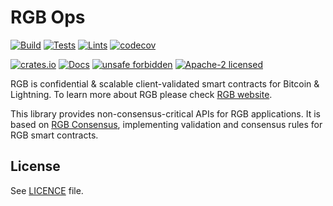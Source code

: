 # RGB Ops

[![Build](https://github.com/rgb-protocol/rgb-ops/workflows/Build/badge.svg)](https://github.com/rgb-protocol/rgb-ops/actions/workflows/build.yml)
[![Tests](https://github.com/rgb-protocol/rgb-ops/workflows/Tests/badge.svg)](https://github.com/rgb-protocol/rgb-ops/actions/workflows/test.yml)
[![Lints](https://github.com/rgb-protocol/rgb-ops/workflows/Lints/badge.svg)](https://github.com/rgb-protocol/rgb-ops/actions/workflows/lint.yml)
[![codecov](https://codecov.io/gh/rgb-protocol/rgb-ops/branch/master/graph/badge.svg)](https://codecov.io/gh/rgb-protocol/rgb-ops)

[![crates.io](https://img.shields.io/crates/v/rgb-ops)](https://crates.io/crates/rgb-ops)
[![Docs](https://docs.rs/rgb-ops/badge.svg)](https://docs.rs/rgb-ops)
[![unsafe forbidden](https://img.shields.io/badge/unsafe-forbidden-success.svg)](https://github.com/rust-secure-code/safety-dance/)
[![Apache-2 licensed](https://img.shields.io/crates/l/rgb-ops)](./LICENSE)

RGB is confidential & scalable client-validated smart contracts for Bitcoin &
Lightning. To learn more about RGB please check [RGB website][Site].

This library provides non-consensus-critical APIs for RGB applications.
It is based on [RGB Consensus][Consensus], implementing validation and
consensus rules for RGB smart contracts.

## License

See [LICENCE](LICENSE) file.


[Consensus]: https://github.com/rgb-protocol/rgb-consensus
[Site]: https://rgb.info
